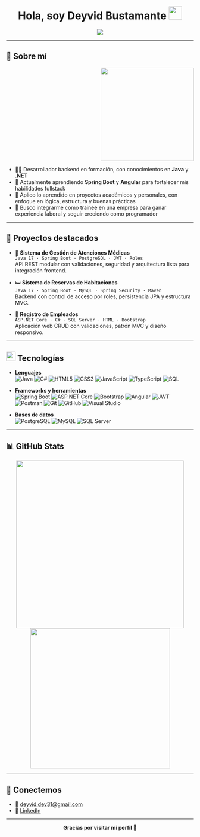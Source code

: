 <h1 align="center"><b>Hola, soy Deyvid Bustamante</b> <img src="https://media.giphy.com/media/hvRJCLFzcasrR4ia7z/giphy.gif" width="35"></h1>

<p align="center">
  <a href="https://github.com/DenverCoder1/readme-typing-svg">
    <img src="https://readme-typing-svg.herokuapp.com?font=Fira+Code&color=00F7FF&size=22&center=true&vCenter=true&width=700&height=60&lines=C%23+%7C+.NET+%7C+SQL+Server+%7C+Bootstrap;Java+%7C+Spring+Boot+%7C+JWT+%7C+MySQL;Backend+Developer;Aplico+buenas+prácticas+y+arquitectura+modular;Buscando+experiencia+como+trainee+backend">
  </a>
</p>

---

## 🧠 Sobre mí

<p align="right">
  <img src="https://media.giphy.com/media/LMcB8XospGZO8UQq87/giphy.gif" width="250px">
</p>

- 👨‍💻 Desarrollador backend en formación, con conocimientos en **Java** y **.NET**  
- 🚀 Actualmente aprendiendo **Spring Boot** y **Angular** para fortalecer mis habilidades fullstack  
- 🧠 Aplico lo aprendido en proyectos académicos y personales, con enfoque en lógica, estructura y buenas prácticas  
- 🎯 Busco integrarme como trainee en una empresa para ganar experiencia laboral y seguir creciendo como programador

---

## 🚀 Proyectos destacados

- 🏥 **Sistema de Gestión de Atenciones Médicas**  
  `Java 17 · Spring Boot · PostgreSQL · JWT · Roles`  
  API REST modular con validaciones, seguridad y arquitectura lista para integración frontend.

- 🛏️ **Sistema de Reservas de Habitaciones**  
  `Java 17 · Spring Boot · MySQL · Spring Security · Maven`  
  Backend con control de acceso por roles, persistencia JPA y estructura MVC.

- 👔 **Registro de Empleados**  
  `ASP.NET Core · C# · SQL Server · HTML · Bootstrap`  
  Aplicación web CRUD con validaciones, patrón MVC y diseño responsivo.

---

## <img src="https://media2.giphy.com/media/QssGEmpkyEOhBCb7e1/giphy.gif" width="25"> Tecnologías

<p align="center">

- **Lenguajes**  
  ![Java](https://img.shields.io/badge/Java-ED8B00?style=for-the-badge&logo=openjdk&logoColor=white)
  ![C#](https://img.shields.io/badge/C%23-239120?style=for-the-badge&logo=c-sharp&logoColor=white)
  ![HTML5](https://img.shields.io/badge/HTML5-E34F26?style=for-the-badge&logo=html5&logoColor=white)
  ![CSS3](https://img.shields.io/badge/CSS3-1572B6?style=for-the-badge&logo=css3&logoColor=white)
  ![JavaScript](https://img.shields.io/badge/JavaScript-F7DF1E?style=for-the-badge&logo=javascript&logoColor=black)
  ![TypeScript](https://img.shields.io/badge/TypeScript-3178C6?style=for-the-badge&logo=typescript&logoColor=white)
  ![SQL](https://img.shields.io/badge/SQL-003B57?style=for-the-badge&logo=postgresql&logoColor=white)

- **Frameworks y herramientas**  
  ![Spring Boot](https://img.shields.io/badge/Spring_Boot-6DB33F?style=for-the-badge&logo=spring&logoColor=white)
  ![ASP.NET Core](https://img.shields.io/badge/ASP.NET_Core-512BD4?style=for-the-badge&logo=.net&logoColor=white)
  ![Bootstrap](https://img.shields.io/badge/Bootstrap-7952B3?style=for-the-badge&logo=bootstrap&logoColor=white)
  ![Angular](https://img.shields.io/badge/Angular-en%20aprendizaje-DD0031?style=for-the-badge&logo=angular&logoColor=white)
  ![JWT](https://img.shields.io/badge/JWT-000000?style=for-the-badge&logo=JSON%20web%20tokens&logoColor=white)
  ![Postman](https://img.shields.io/badge/Postman-FF6C37?style=for-the-badge&logo=postman&logoColor=white)
  ![Git](https://img.shields.io/badge/Git-F05033?style=for-the-badge&logo=git&logoColor=white)
  ![GitHub](https://img.shields.io/badge/GitHub-181717?style=for-the-badge&logo=github&logoColor=white)
  ![Visual Studio](https://img.shields.io/badge/Visual_Studio-5C2D91?style=for-the-badge&logo=visual-studio&logoColor=white)

- **Bases de datos**  
  ![PostgreSQL](https://img.shields.io/badge/PostgreSQL-336791?style=for-the-badge&logo=postgresql&logoColor=white)
  ![MySQL](https://img.shields.io/badge/MySQL-4479A1?style=for-the-badge&logo=mysql&logoColor=white)
  ![SQL Server](https://img.shields.io/badge/SQL_Server-CC2927?style=for-the-badge&logo=microsoft-sql-server&logoColor=white)

</p>

---

## 📊 GitHub Stats

<div align="center">
  <img src="https://github-readme-stats.vercel.app/api?username=deyvidveloper&show_icons=true&theme=radical" width="450"/>
  <img src="https://github-readme-stats.vercel.app/api/top-langs/?username=deyvidveloper&layout=compact&theme=radical" width="375"/>
</div>

---

## 🤝 Conectemos

- 📧 deyvid.dev31@gmail.com  
- 🔗 [LinkedIn](https://linkedin.com/in/deyvidbustamante)

---

<div align="center">
  <b>Gracias por visitar mi perfil 🙌</b>
</div>
